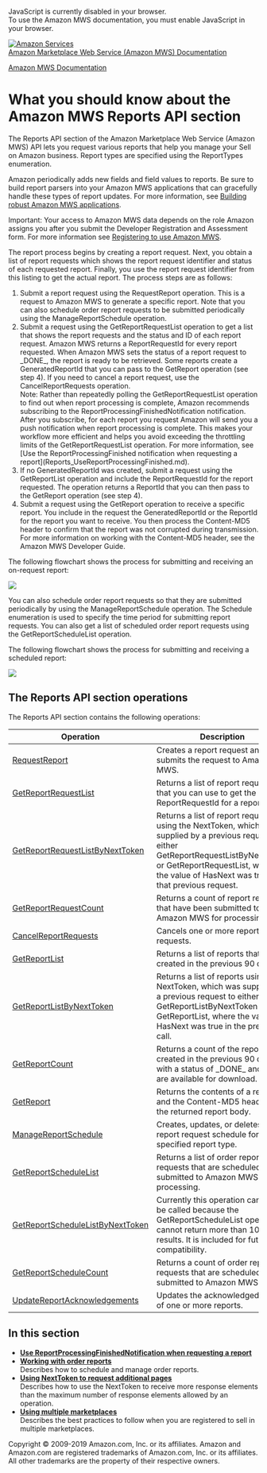 <div id="MWSDX_noscript">

JavaScript is currently disabled in your browser.  
To use the Amazon MWS documentation, you must enable JavaScript in your
browser.

</div>

<div id="MWSDX_divtop">

[![Amazon
Services](https://images-na.ssl-images-amazon.com/images/G/08/mwsportal/fr_FR/amazonservices.gif
"Amazon Services")](http://services.amazon.fr)  
<span id="MWSDX_titlebar">[Amazon Marketplace Web Service (Amazon MWS)
Documentation](https://developer.amazonservices.fr/gp/mws/docs.html)</span>

</div>

<div id="MWSDX_divbottom">

<div id="MWSDX_divleft">

<div id="MWSDX_toc">

</div>

</div>

<div id="MWSDX_divright">

<div id="MWSDX_content">

<span id="MWSDX_breadcrumbs">[Amazon MWS
Documentation](https://developer.amazonservices.fr/gp/mws/docs.html)</span>

<div id="Reports_Overview" class="nested0">

# What you should know about the Amazon MWS Reports API section

<div class="body">

The <span class="ph">Reports API</span> section of the
<span class="ph">Amazon Marketplace Web Service (Amazon MWS)</span> API
lets you request various reports that help you manage your Sell on
Amazon business. Report types are specified using the
<span class="keyword apiname">ReportTypes</span> enumeration.

Amazon periodically adds new fields and field values to reports. Be sure
to build report parsers into your <span class="ph">Amazon MWS</span>
applications that can gracefully handle these types of report updates.
For more information, see [Building robust Amazon MWS
applications](../dev_guide/DG_BuildingRobustApps.md#DG_BuildingRobustApps).

<div class="note important">

<span class="importanttitle">Important:</span> Your access to
<span class="ph">Amazon MWS</span> data depends on the role Amazon
assigns you after you submit the <span class="ph">Developer Registration
and Assessment form</span>. For more information see [Registering to use
Amazon MWS](../dev_guide/DG_Registering.md#DG_Registering).

</div>

The report process begins by creating a report request. Next, you obtain
a list of report requests which shows the report request identifier and
status of each requested report. Finally, you use the report request
identifier from this listing to get the actual report. The process steps
are as follows:

1.  Submit a report request using the
    <span class="keyword apiname">RequestReport</span> operation. This
    is a request to <span class="ph">Amazon MWS</span> to generate a
    specific report. Note that you can also schedule order report
    requests to be submitted periodically using the
    <span class="keyword apiname">ManageReportSchedule</span> operation.
2.  Submit a request using the
    <span class="keyword apiname">GetReportRequestList</span> operation
    to get a list that shows the report requests and the status and ID
    of each report request. <span class="ph">Amazon MWS</span> returns a
    <span class="keyword parmname">ReportRequestId</span> for every
    report requested. When <span class="ph">Amazon MWS</span> sets the
    status of a report request to \_DONE\_, the report is ready to be
    retrieved. Some reports create a
    <span class="keyword parmname">GeneratedReportId</span> that you can
    pass to the <span class="keyword apiname">GetReport</span> operation
    (see step 4). If you need to cancel a report request, use the
    <span class="keyword apiname">CancelReportRequests</span> operation.
    <div class="note note">
    <span class="notetitle">Note:</span> Rather than repeatedly polling
    the <span class="keyword apiname">GetReportRequestList</span>
    operation to find out when report processing is complete, Amazon
    recommends subscribing to the
    <span class="keyword parmname">ReportProcessingFinishedNotification</span>
    notification. After you subscribe, for each report you request
    Amazon will send you a push notification when report processing is
    complete. This makes your workflow more efficient and helps you
    avoid exceeding the throttling limits of the
    <span class="keyword apiname">GetReportRequestList</span> operation.
    For more information, see [Use the ReportProcessingFinished
    notification when requesting a
    report](Reports_UseReportProcessingFinished.md).
    </div>
3.  If no <span class="keyword parmname">GeneratedReportId</span> was
    created, submit a request using the
    <span class="keyword apiname">GetReportList</span> operation and
    include the <span class="keyword parmname">ReportRequestId</span>
    for the report requested. The operation returns a
    <span class="keyword parmname">ReportId</span> that you can then
    pass to the <span class="keyword apiname">GetReport</span> operation
    (see step 4).
4.  Submit a request using the
    <span class="keyword apiname">GetReport</span> operation to receive
    a specific report. You include in the request the
    <span class="keyword parmname">GeneratedReportId</span> or the
    <span class="keyword parmname">ReportId</span> for the report you
    want to receive. You then process the Content-MD5 header to confirm
    that the report was not corrupted during transmission. For more
    information on working with the Content-MD5 header, see the
    <span class="ph">Amazon MWS Developer Guide</span>.

The following flowchart shows the process for submitting and receiving
an on-request report:

![](ReportRequest_flowchart.png)

You can also schedule order report requests so that they are submitted
periodically by using the
<span class="keyword apiname">ManageReportSchedule</span> operation. The
<span class="keyword apiname">Schedule</span> enumeration is used to
specify the time period for submitting report requests. You can also get
a list of scheduled order report requests using the
<span class="keyword apiname">GetReportScheduleList</span> operation.

The following flowchart shows the process for submitting and receiving a
scheduled report:

![](SchedReport_flowchart.png)

<div id="Reports_Overview__ReportsOperations" class="section">

## The <span class="ph">Reports API</span> section operations

The <span class="ph">Reports API</span> section contains the following
operations:

<div class="tablenoborder">

| Operation                                                                                                                                                                                                                                                                                                          | Description                                                                                                                                                                                                                                                                                                                                                                                                    | Availability                              |
| ------------------------------------------------------------------------------------------------------------------------------------------------------------------------------------------------------------------------------------------------------------------------------------------------------------------ | -------------------------------------------------------------------------------------------------------------------------------------------------------------------------------------------------------------------------------------------------------------------------------------------------------------------------------------------------------------------------------------------------------------- | ----------------------------------------- |
| [RequestReport](../reports/Reports_RequestReport.md)                                                                                                                                                                                                                                                             | <span class="ph">Creates a report request and submits the request to <span class="ph">Amazon MWS</span>.</span>                                                                                                                                                                                                                                                                                                | <span class="ph">All marketplaces.</span> |
| [GetReportRequestList](Reports_GetReportRequestList.md "Returns a list of report requests that you can use to get the ReportRequestId for a report.")                                                                                                                                                            | <span class="ph">Returns a list of report requests that you can use to get the <span class="keyword parmname">ReportRequestId</span> for a report.</span>                                                                                                                                                                                                                                                      | <span class="ph">All marketplaces.</span> |
| [GetReportRequestListByNextToken](Reports_GetReportRequestListByNextToken.md "Returns a list of report requests using the NextToken, which was supplied by a previous request to either GetReportRequestListByNextToken or GetReportRequestList, where the value of HasNext was true in that previous request.") | <span class="ph">Returns a list of report requests using the <span class="keyword parmname">NextToken</span>, which was supplied by a previous request to either <span class="keyword apiname">GetReportRequestListByNextToken</span> or <span class="keyword apiname">GetReportRequestList</span>, where the value of <span class="keyword parmname">HasNext</span> was true in that previous request.</span> | <span class="ph">All marketplaces.</span> |
| [GetReportRequestCount](Reports_GetReportRequestCount.md "Returns a count of report requests that have been submitted to Amazon MWS for processing.")                                                                                                                                                            | <span class="ph">Returns a count of report requests that have been submitted to <span class="ph">Amazon MWS</span> for processing.</span>                                                                                                                                                                                                                                                                      | <span class="ph">All marketplaces.</span> |
| [CancelReportRequests](Reports_CancelReportRequests.md "Cancels one or more report requests.")                                                                                                                                                                                                                   | <span class="ph">Cancels one or more report requests.</span>                                                                                                                                                                                                                                                                                                                                                   | <span class="ph">All marketplaces.</span> |
| [GetReportList](Reports_GetReportList.md "Returns a list of reports that were created in the previous 90 days.")                                                                                                                                                                                                 | <span class="ph">Returns a list of reports that were created in the previous 90 days.</span>                                                                                                                                                                                                                                                                                                                   | <span class="ph">All marketplaces.</span> |
| [GetReportListByNextToken](Reports_GetReportListByNextToken.md "Returns a list of reports using the NextToken, which was supplied by a previous request to either GetReportListByNextToken or GetReportList, where the value of HasNext was true in the previous call.")                                         | <span class="ph"> Returns a list of reports using the <span class="keyword parmname">NextToken</span>, which was supplied by a previous request to either <span class="keyword apiname">GetReportListByNextToken</span> or <span class="keyword apiname">GetReportList</span>, where the value of <span class="keyword parmname">HasNext</span> was true in the previous call.</span>                          | <span class="ph">All marketplaces.</span> |
| [GetReportCount](Reports_GetReportCount.md "Returns a count of the reports, created in the previous 90 days, with a status of _DONE_ and that are available for download.")                                                                                                                                      | <span class="ph">Returns a count of the reports, created in the previous 90 days, with a status of \_DONE\_ and that are available for download.</span>                                                                                                                                                                                                                                                        | <span class="ph">All marketplaces.</span> |
| [GetReport](../reports/Reports_GetReport.md)                                                                                                                                                                                                                                                                     | <span class="ph">Returns the contents of a report and the Content-MD5 header for the returned report body.</span>                                                                                                                                                                                                                                                                                              | <span class="ph">All marketplaces.</span> |
| [ManageReportSchedule](Reports_ManageReportSchedule.md "Creates, updates, or deletes a report request schedule for a specified report type.")                                                                                                                                                                    | <span class="ph">Creates, updates, or deletes a report request schedule for a specified report type.</span>                                                                                                                                                                                                                                                                                                    | <span class="ph">All marketplaces.</span> |
| [GetReportScheduleList](Reports_GetReportScheduleList.md "Returns a list of order report requests that are scheduled to be submitted to Amazon MWS for processing.")                                                                                                                                             | <span class="ph">Returns a list of order report requests that are scheduled to be submitted to <span class="ph">Amazon MWS</span> for processing.</span>                                                                                                                                                                                                                                                       | <span class="ph">All marketplaces.</span> |
| [GetReportScheduleListByNextToken](Reports_GetReportScheduleListByNextToken.md "Currently this operation can never be called because the GetReportScheduleList operation cannot return more than 100 results. It is included for future compatibility.")                                                         | <span class="ph">Currently this operation can never be called because the <span class="keyword apiname">GetReportScheduleList</span> operation cannot return more than 100 results. It is included for future compatibility.</span>                                                                                                                                                                            | <span class="ph">All marketplaces.</span> |
| [GetReportScheduleCount](Reports_GetReportScheduleCount.md "Returns a count of order report requests that are scheduled to be submitted to Amazon MWS.")                                                                                                                                                         | <span class="ph">Returns a count of order report requests that are scheduled to be submitted to <span class="ph">Amazon MWS</span>.</span>                                                                                                                                                                                                                                                                     | <span class="ph">All marketplaces.</span> |
| [UpdateReportAcknowledgements](Reports_UpdateReportAcknowledgements.md "Updates the acknowledged status of one or more reports.")                                                                                                                                                                                | <span class="ph">Updates the acknowledged status of one or more reports.</span>                                                                                                                                                                                                                                                                                                                                | <span class="ph">All marketplaces.</span> |

</div>

</div>

</div>

<div class="related-links">

## In this section

  - **[Use ReportProcessingFinishedNotification when requesting a
    report](../reports/Reports_UseReportProcessingFinished.md)**  
  - **[Working with order
    reports](../reports/Reports_WorkingWithOrderReports.md)**  
    Describes how to schedule and manage order reports.
  - **[Using NextToken to request additional
    pages](../reports/Reports_UsingNextToken.md)**  
    Describes how to use the
    <span class="keyword parmname">NextToken</span> to receive more
    response elements than the maximum number of response elements
    allowed by an operation.
  - **[Using multiple
    marketplaces](../reports/Reports_UsingMultipleMarketplaces.md)**  
    Describes the best practices to follow when you are registered to
    sell in multiple marketplaces.

</div>

</div>

<div id="MWSDX_footer">

Copyright © 2009-2019 Amazon.com, Inc. or its affiliates. Amazon and
Amazon.com are registered trademarks of Amazon.com, Inc. or its
affiliates. All other trademarks are the property of their respective
owners.

</div>

</div>

</div>

<div style="clear: both;">

</div>

</div>
